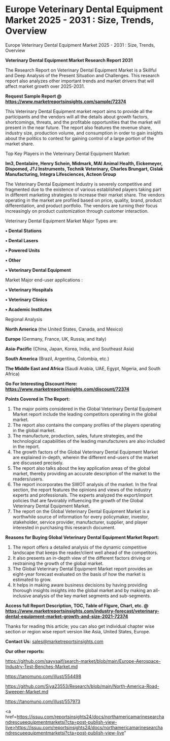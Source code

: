 # Europe Veterinary Dental Equipment Market 2025 - 2031 : Size, Trends, Overview
Europe Veterinary Dental Equipment Market 2025 - 2031 : Size, Trends, Overview

<strong>Veterinary Dental Equipment Market Research Report 2031</strong>

The Research Report on Veterinary Dental Equipment Market is a Skillful and Deep Analysis of the Present Situation and Challenges. This research report also analyzes other important trends and market drivers that will affect market growth over 2025-2031.

<strong>Request Sample Report @ <a href=https://www.marketreportsinsights.com/sample/72374>https://www.marketreportsinsights.com/sample/72374</a></strong>

This Veterinary Dental Equipment market report aims to provide all the participants and the vendors will all the details about growth factors, shortcomings, threats, and the profitable opportunities that the market will present in the near future. The report also features the revenue share, industry size, production volume, and consumption in order to gain insights about the politics to contest for gaining control of a large portion of the market share.

Top Key Players in the Veterinary Dental Equipment Market:

<strong>Im3, Dentalaire, Henry Schein, Midmark, MAI Animal Health, Eickemeyer, Dispomed, J?J Instruments, Technik Veterinary, Charles Brungart, Cislak Manufacturing, Integra Lifesciences, Acteon Group</strong>

The Veterinary Dental Equipment Industry is severely competitive and fragmented due to the existence of various established players taking part in different marketing strategies to increase their market share. The vendors operating in the market are profiled based on price, quality, brand, product differentiation, and product portfolio. The vendors are turning their focus increasingly on product customization through customer interaction.

Veterinary Dental Equipment Market Major Types are:

<strong>• Dental Stations

• Dental Lasers

• Powered Units

• Other

• Veterinary Dental Equipment</strong>

Market Major end-user applications :

<strong>• Veterinary Hospitals

• Veterinary Clinics

• Academic Institutes</strong>

Regional Analysis

</u><strong><b>North America</b></strong> (the United States, Canada, and Mexico)

<strong><b>Europe </b></strong>(Germany, France, UK, Russia, and Italy)

<strong><b>Asia-Pacific</b></strong> (China, Japan, Korea, India, and Southeast Asia)

<strong><b>South America</b></strong> (Brazil, Argentina, Colombia, etc.)

<strong><b>The Middle East and Africa</b></strong> (Saudi Arabia, UAE, Egypt, Nigeria, and South Africa)

<strong>Go For Interesting Discount Here: <a href=https://www.marketreportsinsights.com/discount/72374>https://www.marketreportsinsights.com/discount/72374</a></strong>

<strong>Points Covered in The Report:</strong>
<ol>
  <li>The major points considered in the Global Veterinary Dental Equipment Market report include the leading competitors operating in the global market.</li>
  <li>The report also contains the company profiles of the players operating in the global market.</li>
  <li>The manufacture, production, sales, future strategies, and the technological capabilities of the leading manufacturers are also included in the report.</li>
  <li>The growth factors of the Global Veterinary Dental Equipment Market are explained in-depth, wherein the different end-users of the market are discussed precisely.</li>
  <li>The report also talks about the key application areas of the global market, thereby providing an accurate description of the market to the readers/users.</li>
  <li>The report incorporates the SWOT analysis of the market. In the final section, the report features the opinions and views of the industry experts and professionals. The experts analyzed the export/import policies that are favorably influencing the growth of the Global Veterinary Dental Equipment Market.</li>
  <li>The report on the Global Veterinary Dental Equipment Market is a worthwhile source of information for every policymaker, investor, stakeholder, service provider, manufacturer, supplier, and player interested in purchasing this research document.</li>
</ol>
<strong>Reasons for Buying Global Veterinary Dental Equipment Market Report:</strong>

<ol>
  <li>The report offers a detailed analysis of the dynamic competitive landscape that keeps the reader/client well ahead of the competitors.</li>
  <li>It also presents an in-depth view of the different factors driving or restraining the growth of the global market.</li>
  <li>The Global Veterinary Dental Equipment Market report provides an eight-year forecast evaluated on the basis of how the market is estimated to grow.</li>
  <li>It helps in making aware business decisions by having providing thorough insights insights into the global market and by making an all-inclusive analysis of the key market segments and sub-segments.</li>
</ol>
<strong>Access full Report Description, TOC, Table of Figure, Chart, etc. @ <a href=https://www.marketreportsinsights.com/industry-forecast/veterinary-dental-equipment-market-growth-and-size-2021-72374>https://www.marketreportsinsights.com/industry-forecast/veterinary-dental-equipment-market-growth-and-size-2021-72374</a></strong>


Thanks for reading this article; you can also get individual chapter wise section or region wise report version like Asia, United States, Europe.

<strong>Contact Us:</strong>
sales@marketreportsinsights.com

<strong>Our other reports:</strong>

<a href=https://github.com/sayysaif/search-market/blob/main/Europe-Aerospace-Industry-Test-Benches-Market.md>https://github.com/sayysaif/search-market/blob/main/Europe-Aerospace-Industry-Test-Benches-Market.md</a>

<a href=https://tanomuno.com/illust/554498>https://tanomuno.com/illust/554498</a>

<a href=https://github.com/Siya23553/Research/blob/main/North-America-Road-Sweeper-Market.md>https://github.com/Siya23553/Research/blob/main/North-America-Road-Sweeper-Market.md</a>

<a href=https://tanomuno.com/illust/557973>https://tanomuno.com/illust/557973</a>

<a href=https://issuu.com/reportsinsights24/docs/northamericamarinesearchandrescueequipmentmarketsi?cta=post-publish-view-live>https://issuu.com/reportsinsights24/docs/northamericamarinesearchandrescueequipmentmarketsi?cta=post-publish-view-live</a>"
